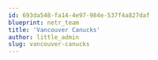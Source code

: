 ```yaml
---
id: 693da548-fa14-4e97-984e-537f4a827daf
blueprint: netr_team
title: 'Vancouver Canucks'
author: little_admin
slug: vancouver-canucks
---
```

